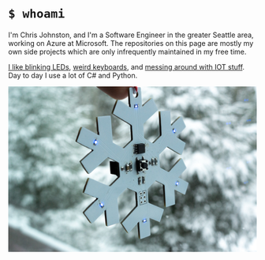 # `$ whoami`

I'm Chris Johnston, and I'm a Software Engineer in the greater Seattle area, working on Azure at Microsoft.
The repositories on this page are mostly my own side projects which are only infrequently maintained in my free time.

[I like blinking LEDs][ledcap], [weird keyboards][bin], and [messing around with IOT stuff][iot]. Day to day I use a lot of C# and Python.

[ledcap]: https://github.com/Chris-Johnston/ledcap
[bin]: https://github.com/Chris-Johnston/binarykeyboard
[iot]: https://github.com/Chris-Johnston/door-monitor

![Snowflake Ornament Picture](https://github.com/Chris-Johnston/snowflake-ornament/raw/master/images/snowing.jpg)
